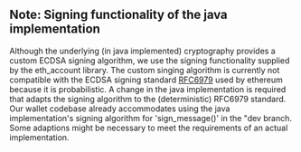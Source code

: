 ## Note: Signing functionality of the java implementation
Although the underlying (in java implemented) cryptography provides a custom ECDSA signing algorithm, we use the signing functionality supplied by the eth_account library. 
The custom singing algorithm is currently not compatible with the ECDSA signing standard [RFC6979](https://datatracker.ietf.org/doc/html/rfc6979) used by ethereum because it is probabilistic. 
A change in the java implementation is required that adapts the signing algorithm to the (deterministic) RFC6979 standard. 
Our wallet codebase already accommodates using the java implementation's signing algorithm for 'sign_message()' in the "dev branch. Some adaptions might be necessary to meet the requirements of an actual implementation.
